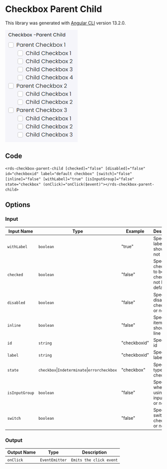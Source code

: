 # Checkbox Parent Child

This library was generated with [Angular CLI](https://github.com/angular/angular-cli) version 13.2.0.
<p align="left">
<img src="../../assets/Checkbox-Parent-Child.png" alt="Checkbox Parent Child"/>
<p/>

## Code

`<rds-checkbox-parent-child
  [checked]="false"
  [disabled]="false"
  id="checkboxid"
  label="default checkbox"
  [switch]="false"
  [inline]="false"
  [withLabel]="true"
  [isInputGroup]="false"
  state="checkbox"
  (onClick)="onClick($event)"></rds-checkbox-parent-child>`

## Options
### Input
<!-- prettier-ignore -->
| Input Name                  | Type                             |Example| Description                                                                  |
| --------------------------- | -------------------------------- |------------| ---------------------------------------------------------------------------- |
| `withLabel`           | `boolean`                          | "true"|Specify label to be shown or not|
| `checked`                     | `boolean`                            |"false"|Specify checkbox to be checked or not by default  | 
| `disabled`                     | `boolean`                            |"false"|Specify disable the checkbox or not |  
| `inline`                     | `boolean`                            |"false"|Specify items to be shown as in line |  
|`id`|`string`|"checkboxid"|Specify the id |
|`label`|`string`|"checkboxid"|Specify the label |
|`state`|`checkbox`\|`Indeterminate`\|`errorcheckbox`    |"checkbox"|Specify the type of checkbox |
| `isInputGroup`                     | `boolean`                            |"false"|Specify whether using as input group or not | 
| `switch`                     | `boolean`                            |"false"|Specify switch type checkbox or not | 


### Output
| Output Name                 | Type          | Description                     |      
| --------------------------- | --------------|------------------|
| `onClick`                 |  `EventEmitter`  | `Emits the click event`  |
